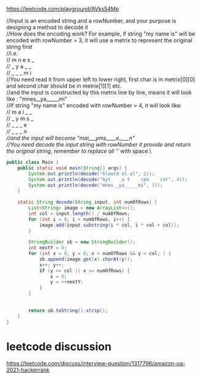 https://leetcode.com/playground/AVks54Mp


//Input is an encoded string and a rowNumber, and your purpose is designing a method to decode it\
//How does the encoding work? For example, if string "my name is" will be encoded with rowNumber = 3, it will use a metrix to represent the original string first\
//i.e.\
// m n e s _\
// _ y a _ _\
// _ _ _ m i\
//You need read it from upper left to lower right, first char is in metrix[0][0] and second char should be in metrix[1][1] etc.\
//and the input is constructed by this metrix line by line, means it will look like : "mnes__ya_____mi"\
//If string "my name is" encoded with rowNumber = 4, it will look like:\
// m a i _ _\
// _ y m s _\
// _ _ _ e _\
// _ _ _ n _\
//and the input will become "mai___yms____e____n_"\
//You need decode the input string with rowNumber it provide and return the original string, remember to replace all '_' with space.\


```java
public class Main {
    public static void main(String[] args) {
        System.out.println(decode("hlowrd el ol", 2));
        System.out.println(decode("hyt    a t    rpe    ror", 4));
        System.out.println(decode("mnes__ya_____mi", 3));
    }
    
    static String decode(String input, int numOfRows) {
        List<String> image = new ArrayList<>();
        int col = input.length() / numOfRows;
        for (int i = 0; i < numOfRows; i++) {
            image.add(input.substring(i * col, i * col + col));
        }
        
        StringBuilder sb = new StringBuilder();
        int nextY = 0;
        for (int x = 0, y = 0; x < numOfRows && y < col; ) {
            sb.append(image.get(x).charAt(y));
            x++; y++;
            if (y >= col || x >= numOfRows) {
                x = 0; 
                y = ++nextY;
            }
        }
        
        
        return sb.toString().strip();
    }
}
```

# leetcode discussion

https://leetcode.com/discuss/interview-question/1317796/amazon-oa-2021-hackerrank



